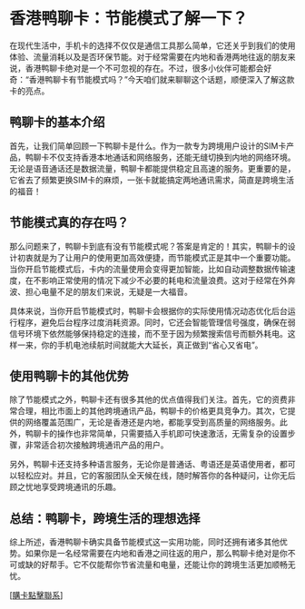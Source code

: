 # 香港鸭聊卡：节能模式了解一下？

在现代生活中，手机卡的选择不仅仅是通信工具那么简单，它还关乎到我们的使用体验、流量消耗以及是否环保节能。对于经常需要在内地和香港两地往返的朋友来说，香港鸭聊卡绝对是一个不可忽视的存在。不过，很多小伙伴可能都会好奇：“香港鸭聊卡有节能模式吗？”今天咱们就来聊聊这个话题，顺便深入了解这款卡的亮点。

## 鸭聊卡的基本介绍

首先，让我们简单回顾一下鸭聊卡是什么。作为一款专为跨境用户设计的SIM卡产品，鸭聊卡不仅支持香港本地通话和网络服务，还能无缝切换到内地的网络环境。无论是语音通话还是数据流量，鸭聊卡都能提供稳定且高速的服务。更重要的是，它省去了频繁更换SIM卡的麻烦，一张卡就能搞定两地通讯需求，简直是跨境生活的福音！

## 节能模式真的存在吗？

那么问题来了，鸭聊卡到底有没有节能模式呢？答案是肯定的！其实，鸭聊卡的设计初衷就是为了让用户的使用更加高效便捷，而节能模式正是其中一个重要功能。当你开启节能模式后，卡内的流量使用会变得更加智能，比如自动调整数据传输速度，在不影响正常使用的情况下减少不必要的耗电和流量浪费。这对于经常在外奔波、担心电量不足的朋友们来说，无疑是一大福音。

具体来说，当你开启节能模式时，鸭聊卡会根据你的实际使用情况动态优化后台运行程序，避免后台程序过度消耗资源。同时，它还会智能管理信号强度，确保在弱信号环境下依然能够保持稳定的连接，而不至于因为频繁搜索信号而额外耗电。这样一来，你的手机电池续航时间就能大大延长，真正做到“省心又省电”。

## 使用鸭聊卡的其他优势

除了节能模式之外，鸭聊卡还有很多其他的优点值得我们关注。首先，它的资费非常合理，相比市面上的其他跨境通讯产品，鸭聊卡的价格更具竞争力。其次，它提供的网络覆盖范围广，无论是香港还是内地，都能享受到高质量的网络服务。此外，鸭聊卡的操作也非常简单，只需要插入手机即可快速激活，无需复杂的设置步骤，非常适合初次接触跨境通讯产品的用户。

另外，鸭聊卡还支持多种语言服务，无论你是普通话、粤语还是英语使用者，都可以轻松应对。并且，它的客服团队全天候在线，随时解答你的各种疑问，让你无后顾之忧地享受跨境通讯的乐趣。

## 总结：鸭聊卡，跨境生活的理想选择

综上所述，香港鸭聊卡确实具备节能模式这一实用功能，同时还拥有诸多其他优势。如果你是一名经常需要在内地和香港之间往返的用户，那么鸭聊卡绝对是你不可或缺的好帮手。它不仅能帮你节省流量和电量，还能让你的跨境生活更加顺畅无忧。

[[購卡點擊聯系](https://t.me/s/SXDXQF)]